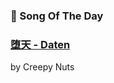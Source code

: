 ### 🎵 Song Of The Day

### [堕天 - Daten](https://open.spotify.com/track/5HPsZwo40KA3GThqBFZFac)

by Creepy Nuts

